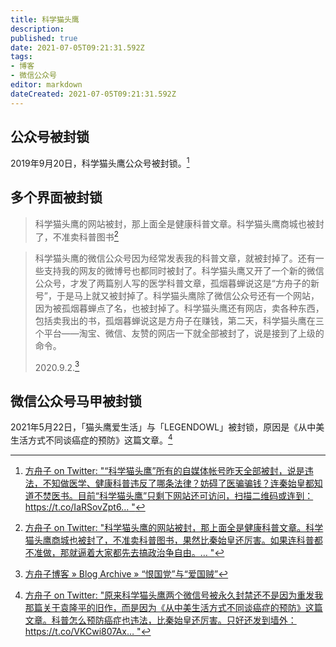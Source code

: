 ```yaml
---
title: 科学猫头鹰
description: 
published: true
date: 2021-07-05T09:21:31.592Z
tags:
- 博客
- 微信公众号
editor: markdown
dateCreated: 2021-07-05T09:21:31.592Z
---
```


## 公众号被封锁

2019年9月20日，科学猫头鹰公众号被封锁。[^2019_09_20]

[^2019_09_20]: [方舟子 on Twitter: "“科学猫头鹰”所有的自媒体帐号昨天全部被封，说是违法，不知做医学、健康科普违反了哪条法律？妨碍了医骗骗钱？连秦始皇都知道不焚医书。目前“科学猫头鹰”只剩下网站还可访问，扫描二维码或连到：https://t.co/IaRSovZpt6… "](https://web.archive.org/web/20190920225037if_/https://twitter.com/fangshimin/status/1175177177517740032)

## 多个界面被封锁

> 科学猫头鹰的网站被封，那上面全是健康科普文章。科学猫头鹰商城也被封了，不准卖科普图书[^2020_09_01]

[^2020_09_01]: [方舟子 on Twitter: "科学猫头鹰的网站被封，那上面全是健康科普文章。科学猫头鹰商城也被封了，不准卖科普图书，果然比秦始皇还厉害。如果连科普都不准做，那就逼着大家都先去搞政治争自由。… "](https://web.archive.org/web/20200901033031/https://twitter.com/fangshimin/status/1300637080532299776)

> 科学猫头鹰的微信公众号因为经常发表我的科普文章，就被封掉了。还有一些支持我的网友的微博号也都同时被封了。科学猫头鹰又开了一个新的微信公众号，才发了两篇别人写的医学科普文章，孤烟暮蝉说这是“方舟子的新号”，于是马上就又被封掉了。科学猫头鹰除了微信公众号还有一个网站，因为被孤烟暮蝉点了名，也被封掉了。科学猫头鹰还有网店，卖各种东西，包括卖我出的书，孤烟暮蝉说这是方舟子在赚钱，第二天，科学猫头鹰在三个平台——淘宝、微信、友赞的网店一下就全部被封了，说是接到了上级的命令。
>
> 2020.9.2.[^2020_09_02]

[^2020_09_02]: [方舟子博客 » Blog Archive » “恨国党”与“爱国贼”](https://web.archive.org/web/20210705022507/https://xysblogs.org/fangshimin/archives/12795)

## 微信公众号马甲被封锁

2021年5月22日，「猫头鹰爱生活」与「LEGENDOWL」被封锁，原因是《从中美生活方式不同谈癌症的预防》这篇文章。[^2021_05_22]

[^2021_05_22]: [方舟子 on Twitter: "原来科学猫头鹰两个微信号被永久封禁还不是因为重发我那篇关于袁隆平的旧作，而是因为《从中美生活方式不同谈癌症的预防》这篇文章。科普怎么预防癌症也违法，比秦始皇还厉害。只好还发到墙外：https://t.co/VKCwi807Ax… "](https://web.archive.org/web/20210523075648/https://twitter.com/fangshimin/status/1396254838837551109)
